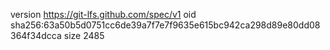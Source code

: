 version https://git-lfs.github.com/spec/v1
oid sha256:63a50b5d0751cc6de39a7f7e7f9635e615bc942ca298d89e80dd08364f34dcca
size 2485
